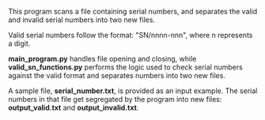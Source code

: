 This program scans a file containing serial numbers, and separates the valid and invalid serial numbers into two new files.

Valid serial numbers follow the format: "SN/nnnn-nnn", where n represents a digit.

**main_program.py** handles file opening and closing, while **valid_sn_functions.py** performs the logic used to check serial numbers against the valid format and separates numbers into two new files.

A sample file, **serial_number.txt**, is provided as an input example. The serial numbers in that file get segregated by the program into new files: **output_valid.txt** and **output_invalid.txt**. 
